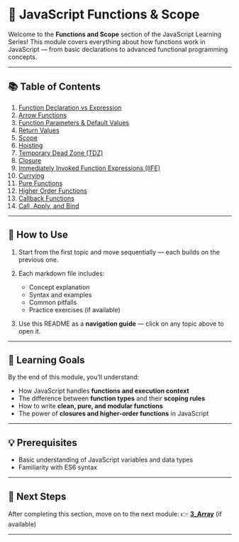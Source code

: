 # 🧠 JavaScript Functions & Scope

Welcome to the **Functions and Scope** section of the JavaScript Learning Series!
This module covers everything about how functions work in JavaScript — from basic declarations to advanced functional programming concepts.

---

## 📚 Table of Contents

1. [Function Declaration vs Expression](./1_Function%20Declaration_vs_Expression.md)
2. [Arrow Functions](./2_Arrow_Function.md)
3. [Function Parameters & Default Values](./3_Function_Parameters_&_Default_Values.md)
4. [Return Values](./4_Return_values.md)
5. [Scope](./5_Scope.md)
6. [Hoisting](./6_Hoisting.md)
7. [Temporary Dead Zone (TDZ)](./7_Temporary_Dead_Zone.md)
8. [Closure](./8_Closure.md)
9. [Immediately Invoked Function Expressions (IIFE)](./9_IIFE.md)
10. [Currying](./10_Currying.md)
11. [Pure Functions](./11_Pure_Function.md)
12. [Higher Order Functions](./12_Higher_Order_Function.md)
13. [Callback Functions](./13_Callback_Function.md)
14. [Call, Apply, and Bind](./14_Call_Apply_Bind.md)

---

## 🚀 How to Use

1. Start from the first topic and move sequentially — each builds on the previous one.
2. Each markdown file includes:

   * Concept explanation
   * Syntax and examples
   * Common pitfalls
   * Practice exercises (if available)
3. Use this README as a **navigation guide** — click on any topic above to open it.

---

## 🎯 Learning Goals

By the end of this module, you’ll understand:

* How JavaScript handles **functions and execution context**
* The difference between **function types** and their **scoping rules**
* How to write **clean, pure, and modular functions**
* The power of **closures and higher-order functions** in JavaScript

---

## 💡 Prerequisites

* Basic understanding of JavaScript variables and data types
* Familiarity with ES6 syntax

---

## 🧩 Next Steps

After completing this section, move on to the next module:
👉 **[3_Array](../3_Array/README.md)** (if available)

---
